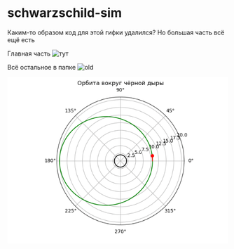 # schwarzschild-sim

Каким-то образом код для этой гифки удалился? Но большая часть всё ещё есть

Главная часть ![тут](./geodesic.ipynb)

Всё остальное в папке ![old](./old)



![orbit.gif](./orbit.gif)
